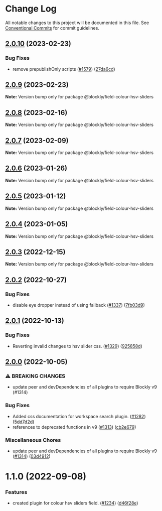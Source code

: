 # Change Log

All notable changes to this project will be documented in this file.
See [Conventional Commits](https://conventionalcommits.org) for commit guidelines.

## [2.0.10](https://github.com/google/blockly-samples/compare/@blockly/field-colour-hsv-sliders@2.0.9...@blockly/field-colour-hsv-sliders@2.0.10) (2023-02-23)


### Bug Fixes

* remove prepublishOnly scripts ([#1579](https://github.com/google/blockly-samples/issues/1579)) ([27da6cd](https://github.com/google/blockly-samples/commit/27da6cd04c38f6ba417f4e7446bb6218c475448d))



## [2.0.9](https://github.com/google/blockly-samples/compare/@blockly/field-colour-hsv-sliders@2.0.8...@blockly/field-colour-hsv-sliders@2.0.9) (2023-02-23)

**Note:** Version bump only for package @blockly/field-colour-hsv-sliders





## [2.0.8](https://github.com/google/blockly-samples/compare/@blockly/field-colour-hsv-sliders@2.0.7...@blockly/field-colour-hsv-sliders@2.0.8) (2023-02-16)

**Note:** Version bump only for package @blockly/field-colour-hsv-sliders





## [2.0.7](https://github.com/google/blockly-samples/compare/@blockly/field-colour-hsv-sliders@2.0.6...@blockly/field-colour-hsv-sliders@2.0.7) (2023-02-09)

**Note:** Version bump only for package @blockly/field-colour-hsv-sliders





## [2.0.6](https://github.com/google/blockly-samples/compare/@blockly/field-colour-hsv-sliders@2.0.5...@blockly/field-colour-hsv-sliders@2.0.6) (2023-01-26)

**Note:** Version bump only for package @blockly/field-colour-hsv-sliders





## [2.0.5](https://github.com/google/blockly-samples/compare/@blockly/field-colour-hsv-sliders@2.0.4...@blockly/field-colour-hsv-sliders@2.0.5) (2023-01-12)

**Note:** Version bump only for package @blockly/field-colour-hsv-sliders





## [2.0.4](https://github.com/google/blockly-samples/compare/@blockly/field-colour-hsv-sliders@2.0.3...@blockly/field-colour-hsv-sliders@2.0.4) (2023-01-05)

**Note:** Version bump only for package @blockly/field-colour-hsv-sliders





## [2.0.3](https://github.com/google/blockly-samples/compare/@blockly/field-colour-hsv-sliders@2.0.2...@blockly/field-colour-hsv-sliders@2.0.3) (2022-12-15)

**Note:** Version bump only for package @blockly/field-colour-hsv-sliders





## [2.0.2](https://github.com/google/blockly-samples/compare/@blockly/field-colour-hsv-sliders@2.0.1...@blockly/field-colour-hsv-sliders@2.0.2) (2022-10-27)


### Bug Fixes

* disable eye dropper instead of using fallback ([#1337](https://github.com/google/blockly-samples/issues/1337)) ([7fb03d9](https://github.com/google/blockly-samples/commit/7fb03d94346ada497d0822df00364c38ea9bd4ff))



## [2.0.1](https://github.com/google/blockly-samples/compare/@blockly/field-colour-hsv-sliders@2.0.0...@blockly/field-colour-hsv-sliders@2.0.1) (2022-10-13)


### Bug Fixes

* Reverting invalid changes to hsv slider css. ([#1329](https://github.com/google/blockly-samples/issues/1329)) ([925858d](https://github.com/google/blockly-samples/commit/925858dd1ab7befcf051bf64d045dc71ea4ed997))



## [2.0.0](https://github.com/google/blockly-samples/compare/@blockly/field-colour-hsv-sliders@1.1.0...@blockly/field-colour-hsv-sliders@2.0.0) (2022-10-05)


### ⚠ BREAKING CHANGES

* update peer and devDependencies of all plugins to require Blockly v9 (#1314)

### Bug Fixes

* Added css documentation for workspace search plugin. ([#1282](https://github.com/google/blockly-samples/issues/1282)) ([5dd7d2d](https://github.com/google/blockly-samples/commit/5dd7d2d2bed3d1e4920e27b795a06fff08e85297))
* references to deprecated functions in v9 ([#1313](https://github.com/google/blockly-samples/issues/1313)) ([cb2e679](https://github.com/google/blockly-samples/commit/cb2e67987e0b62a77c26adc660cc6ade1ba67954))


### Miscellaneous Chores

* update peer and devDependencies of all plugins to require Blockly v9 ([#1314](https://github.com/google/blockly-samples/issues/1314)) ([03d4912](https://github.com/google/blockly-samples/commit/03d4912c42c8de0f30493037ccc28dddaea0f266))



# 1.1.0 (2022-09-08)


### Features

* created plugin for colour hsv sliders field. ([#1234](https://github.com/google/blockly-samples/issues/1234)) ([d46f28e](https://github.com/google/blockly-samples/commit/d46f28e50200eb060d75171077262c071481580d))
